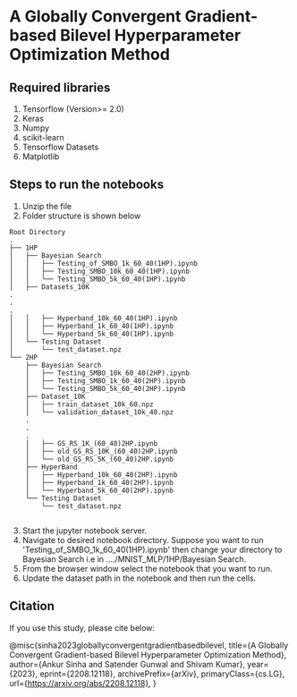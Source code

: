# A Globally Convergent Gradient-based Bilevel Hyperparameter Optimization Method

## Required libraries
1. Tensorflow (Version>= 2.0)
2. Keras
3. Numpy
4. scikit-learn
5. Tensorflow Datasets
6. Matplotlib


## Steps to run the notebooks

1. Unzip the file
2. Folder structure is shown below


```
Root Directory
.
├── 1HP
│   ├── Bayesian Search
│   │   ├── Testing_of_SMBO_1k_60_40(1HP).ipynb
│   │   ├── Testing_SMBO_10k_60_40(1HP).ipynb
│   │   └── Testing_SMBO_5k_60_40(1HP).ipynb
│   ├── Datasets_10K
.
.
.
│   │   ├── Hyperband_10k_60_40(1HP).ipynb
│   │   ├── Hyperband_1k_60_40(1HP).ipynb
│   │   └── Hyperband_5k_60_40(1HP).ipynb
│   └── Testing Dataset
│       └── test_dataset.npz
└── 2HP
    ├── Bayesian Search
    │   ├── Testing_SMBO_10k_60_40(2HP).ipynb
    │   ├── Testing_SMBO_1k_60_40(2HP).ipynb
    │   └── Testing_SMBO_5k_60_40(2HP).ipynb
    ├── Dataset_10K
    │   ├── train_dataset_10k_60.npz
    │   └── validation_dataset_10k_40.npz
    .
    .
    .
    │   ├── GS_RS_1K_(60_40)2HP.ipynb
    │   ├── old_GS_RS_10K_(60_40)2HP.ipynb
    │   └── old_GS_RS_5K_(60_40)2HP.ipynb
    ├── HyperBand
    │   ├── Hyperband_10k_60_40(2HP).ipynb
    │   ├── Hyperband_1k_60_40(2HP).ipynb
    │   └── Hyperband_5k_60_40(2HP).ipynb
    └── Testing Dataset
        └── test_dataset.npz


```
3. Start the jupyter notebook server.
4. Navigate to desired notebook directory. Suppose you want to run 'Testing_of_SMBO_1k_60_40(1HP).ipynb' then change your directory to Bayesian Search i.e in ..../MNIST_MLP/1HP/Bayesian Search.
5. From the browser window select the notebook that you want to run.
6. Update the dataset path in the notebook and then run the cells.


## Citation

If you use this study, please cite below:

@misc{sinha2023globallyconvergentgradientbasedbilevel,
    title={A Globally Convergent Gradient-based Bilevel Hyperparameter Optimization Method}, 
    author={Ankur Sinha and Satender Gunwal and Shivam Kumar},
    year={2023},
    eprint={2208.12118},
    archivePrefix={arXiv},
    primaryClass={cs.LG},
    url={https://arxiv.org/abs/2208.12118}, 
}